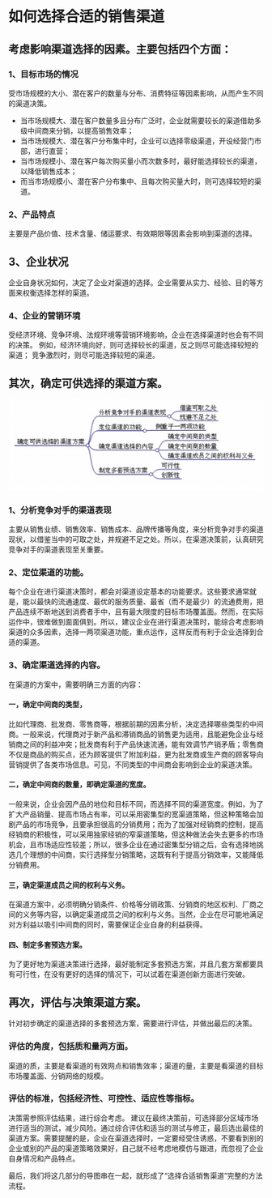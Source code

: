 # 如何选择合适的销售渠道

## 考虑影响渠道选择的因素。主要包括四个方面：
 ### 1、目标市场的情况
 受市场规模的大小、潜在客户的数量与分布、消费特征等因素影响，从而产生不同的渠道决策。
 
- 当市场规模大、潜在客户数量多且分布广泛时，企业就需要较长的渠道借助多级中间商来分销，以提高销售效率；
- 当市场规模大、潜在客户分布集中时，企业可以选择零级渠道，开设经营门市部，进行直营；
- 当市场规模小、潜在客户每次购买量小而次数多时，最好能选择较长的渠道，以降低销售成本；
- 而当市场规模小、潜在客户分布集中、且每次购买量大时，则可选择较短的渠道。
### 2、产品特点
主要是产品价值、技术含量、储运要求、有效期限等因素会影响到渠道的选择。
## 3、企业状况
企业自身状况如何，决定了企业对渠道的选择。企业需要从实力、经验、目的等方面来权衡选择怎样的渠道。
### 4、企业的营销环境
受经济环境、竞争环境、法规环境等营销环境影响，企业在选择渠道时也会有不同的决策。
例如，经济环境向好，则可选择较长的渠道，反之则尽可能选择较短的渠道；
竞争激烈时，则尽可能选择较短的渠道。
 
## 其次，确定可供选择的渠道方案。


![](https://github.com/HuijieL/Channels_Mkt-Sale/blob/master/image/%E7%A1%AE%E5%AE%9A%E5%8F%AF%E4%BE%9B%E9%80%89%E6%8B%A9%E7%9A%84%E6%96%B9%E6%A1%88.png)

 ### 1、分析竞争对手的渠道表现
 主要从销售业绩、销售效率、销售成本、品牌传播等角度，来分析竞争对手的渠道现状，以借鉴当中的可取之处，并规避不足之处。所以，在渠道决策前，认真研究竞争对手的渠道表现至关重要。	
 ### 2、定位渠道的功能。
 每个企业在进行渠道决策时，都会对渠道设定基本的功能要求。这些要求通常就是，能以最快的流通速度、最优的服务质量、最省（而不是最少）的流通费用，把产品连续不断地送到消费者手中，且有最大限度的目标市场覆盖面。然而，在实际运作中，很难做到面面俱到。所以，建议企业在进行渠道决策时，能综合考虑影响渠道的众多因素，选择一两项渠道功能，重点运作，这样反而有利于企业选择到合适的渠道。
 ### 3、确定渠道选择的内容。
 在渠道的方案中，需要明确三方面的内容：
#### 一，确定中间商的类型，
比如代理商、批发商、零售商等，根据前期的因素分析，决定选择哪些类型的中间商。一般来说，代理商对于新产品和滞销商品的销售更为适用，且能避免企业与经销商之间的利益冲突；批发商有利于产品快速流通，能有效调节产销矛盾；零售商不仅是商品的购买点，还为顾客提供了附加利益，更为批发商或生产商的顾客导向营销提供了各类市场信息。可见，不同类型的中间商会影响到企业的渠道决策。
 #### 二，确定中间商的数量，即确定渠道的宽度。
一般来说，企业会因产品的地位和目标不同，而选择不同的渠道宽度。例如，为了扩大产品销量、提高市场占有率，可以采用密集型的宽渠道策略，但这种策略会加剧产品的市场竞争，且要承担很高的分销费用；而为了加强对经销商的控制，提高经销商的积极性，可以采用独家经销的窄渠道策略，但这种做法会失去更多的市场机会，且市场适应性较差；所以，很多企业在通过密集型分销之后，会有选择地挑选几个理想的中间商，实行选择型分销策略，这既有利于提高分销效率，又能降低分销费用。
 #### 三，确定渠道成员之间的权利与义务。
 在渠道方案中，必须明确分销条件、价格等分销政策、分销商的地区权利、厂商之间的义务等内容，以确定渠道成员之间的权利与义务。当然，企业在尽可能地满足对方利益以吸引中间商的同时，需要保证企业自身的利益获得。
 #### 四、制定多套预选方案。
 
 为了更好地为渠道决策进行选择，最好能制定多套预选方案，并且几套方案都要具有可行性，在没有更好的选择的情况下，可以试着在渠道创新方面进行突破。
 
## 再次，评估与决策渠道方案。


 针对初步确定的渠道选择的多套预选方案，需要进行评估，并做出最后的决策。
 ### 评估的角度，包括质和量两方面。
 渠道的质，主要是看渠道的有效网点和销售效率；渠道的量，主要是看渠道的目标市场覆盖面、分销网络的规模。
 ### 评估的标准，包括经济性、可控性、适应性等指标。
 决策需参照评估结果，进行综合考虑。
 建议在最终决策前，可选择部分区域市场进行适当的测试，减少风险。通过综合评估和适当的测试与修正，最后选出最佳的渠道方案。需要提醒的是，企业在渠道选择时，一定要经受住诱惑，不要看到别的企业或别的产品的渠道策略效果好，自己就不经考虑地模仿与跟进，而忽视了企业自身情况和产品特点。
 
 最后，我们将这几部分的导图串在一起，就形成了“选择合适销售渠道”完整的方法流程。
 
